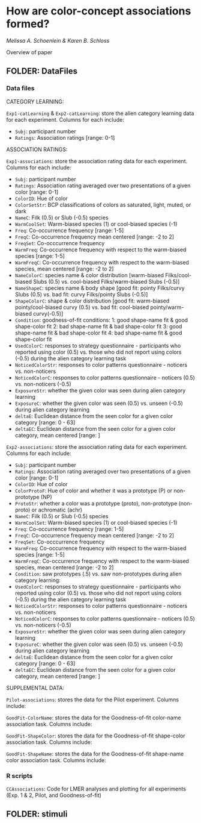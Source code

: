 # How are color-concept associations formed? 

_Melissa A. Schoenlein & Karen B. Schloss_

Overview of paper




## FOLDER: DataFiles
### Data files

CATEGORY LEARNING: 

`Exp1-catLearning` & `Exp2-catLearning`: store the alien category learning data for each experiment. Columns for each include: 
- `Subj`: participant number 
- `Ratings`: Association ratings [range: 0-1] 


ASSOCIATION RATINGS: 

`Exp1-associations`: store the association rating data for each experiment. Columns for each include: 
- `Subj`: participant number 
- `Ratings`: Association rating averaged over two presentations of a given color [range: 0-1] 
- `ColorID`: Hue of color 
- `ColorSetStr`: BCP classifications of colors as saturated, light, muted, or dark
- `NameC`: Filk (0.5) or Slub (-0.5) species
- `WarmCoolSet`: Warm-biased species (1) or cool-biased species (-1)
- `Freq`: Co-occurrence frequency [range: 1-5]
- `FreqC`: Co-occurrence frequency mean centered [range: -2 to 2]
- `FreqSet`: Co-occcurrence frequency
- `WarmFreq`: Co-occurrence frequency with respect to the warm-biased species [range: 1-5]
- `WarmFreqC`: Co-occurrence frequency with respect to the warm-biased species, mean centered [range: -2 to 2]
- `NameColorC`: species name & color distribution [warm-biased Filks/cool-biased Slubs (0.5) vs. cool-biased Filks/warm-biased Slubs (-0.5)]
- `NameShapeC`: species name & body shape [good fit: pointy Filks/curvy Slubs (0.5) vs. bad fit: curvy Filks/pointy Slubs (-0.5)]
- `ShapeColorC`: shape & color distribution [good fit: warm-biased pointy/cool-biased curvy (0.5) vs. bad fit: cool-biased pointy/warm-biased curvy(-0.5)]
- `Condition`: goodness-of-fit conditions: 
       1: good shape-name fit & good shape-color fit
       2: bad shape-name fit & bad shape-color fit
       3: good shape-name fit & bad shape-color fit
       4: bad shape-name fit & good shape-color fit
- `UsedColorC`: responses to strategy questionnaire - participants who reported using color (0.5) vs. those who did not report using colors (-0.5) during the alien category learning task
- `NoticedColorStr`: responses to color patterns questionnaire - noticers vs. non-noticers
- `NoticedColorC`: responses to color patterns questionnaire - noticers (0.5) vs. non-noticers (-0.5)
- `ExposureStr`: whether the given color was seen during alien category learning
- `ExposureC`: whether the given color was seen (0.5) vs. unseen (-0.5) during alien category learning
- `deltaE`: Euclidean distance from the seen color for a given color category [range: 0 - 63]
- `deltaEC`: Euclidean distance from the seen color for a given color category, mean centered [range: ]



 `Exp2-associations`:  store the association rating data for each experiment. Columns for each include: 
- `Subj`: participant number 
- `Ratings`: Association rating averaged over two presentations of a given color [range: 0-1] 
- `ColorID`: Hue of color 
- `ColorProtoF`: Hue of color and whether it was a prototype (P) or non-prototype (NP)
- `ProtoStr`: whether a color was a prototype (proto), non-prototype (non-proto) or achromatic (achr)
- `NameC`: Filk (0.5) or Slub (-0.5) species
- `WarmCoolSet`: Warm-biased species (1) or cool-biased species (-1)
- `Freq`: Co-occurrence frequency [range: 1-5]
- `FreqC`: Co-occurrence frequency mean centered [range: -2 to 2]
- `FreqSet`: Co-occcurrence frequency
- `WarmFreq`: Co-occurrence frequency with respect to the warm-biased species [range: 1-5]
- `WarmFreqC`: Co-occurrence frequency with respect to the warm-biased species, mean centered [range: -2 to 2]
- `Condition`: saw prototypes (.5) vs. saw non-prototypes during alien category learning: 
- `UsedColorC`: responses to strategy questionnaire - participants who reported using color (0.5) vs. those who did not report using colors (-0.5) during the alien category learning task
- `NoticedColorStr`: responses to color patterns questionnaire - noticers vs. non-noticers
- `NoticedColorC`: responses to color patterns questionnaire - noticers (0.5) vs. non-noticers (-0.5)
- `ExposureStr`: whether the given color was seen during alien category learning
- `ExposureC`: whether the given color was seen (0.5) vs. unseen (-0.5) during alien category learning
- `deltaE`: Euclidean distance from the seen color for a given color category [range: 0 - 63]
- `deltaEC`: Euclidean distance from the seen color for a given color category, mean centered [range: ]





SUPPLEMENTAL DATA: 

`Pilot-associations`: stores the data for the Pilot experiment. Columns include: 

`GoodFit-ColorName`: stores the data for the Goodness-of-fit color-name association task. Columns include: 

`GoodFit-ShapeColor`: stores the data for the Goodness-of-fit shape-color association task. Columns include: 

`GoodFit-ShapeName`: stores the data for the Goodness-of-fit shape-name color association task. Columns include: 



### R scripts

`CCAssociations`: Code for LMER analyses and plotting for all experiments (Exp. 1 & 2, Pilot, and Goodness-of-fit)


## FOLDER: stimuli


